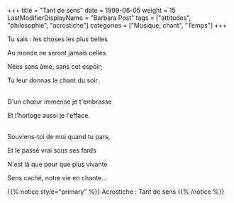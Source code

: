 +++
title = "Tant de sens"
date = 1999-06-05
weight = 15
LastModifierDisplayName = "Barbara Post"
tags = ["attitudes", "philosophie", "acrostiche"]
categories = ["Musique, chant", "Temps"]
+++

Tu sais : les choses les plus belles

Au monde ne seront jamais celles

Nées sans âme, sans cet espoir;

Tu leur donnas le chant du soir.

 \
D'un chœur immense je t'embrasse

Et l'horloge aussi je l'efface.

 \
Souviens-toi de moi quand tu pars,

Et le passé vrai sous ses fards

N'est là que pour que plus vivante

Sens caché, notre vie en chante...

{{% notice style="primary" %}}
Acrostiche : Tant de sens
{{% /notice %}}
